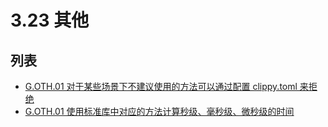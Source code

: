 # 3.23 其他

## 列表

- [G.OTH.01 对于某些场景下不建议使用的方法可以通过配置 clippy.toml 来拒绝](./others/G.OTH.01.md)
- [G.OTH.01 使用标准库中对应的方法计算秒级、毫秒级、微秒级的时间](./others/G.OTH.02.md)